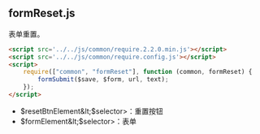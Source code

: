 ## formReset.js

表单重置。
```html
<script src='../../js/common/require.2.2.0.min.js'></script>
<script src='../../js/common/require.config.js'></script>
<script>
	require(["common", "formReset"], function (common, formReset) {
		formSubmit($save, $form, url, text);
	});
</script>
```
* $resetBtnElement&lt;$selector&gt;：重置按钮
* $formElement&lt;$selector&gt;：表单